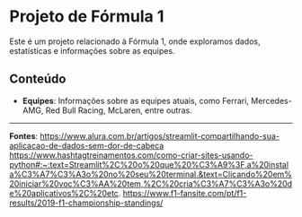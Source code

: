 # Projeto de Fórmula 1

Este é um projeto relacionado à Fórmula 1, onde exploramos dados, estatísticas e informações sobre as equipes.

## Conteúdo

- **Equipes**: Informações sobre as equipes atuais, como Ferrari, Mercedes-AMG, Red Bull Racing, McLaren, entre outras.

---

**Fontes**:
https://www.alura.com.br/artigos/streamlit-compartilhando-sua-aplicacao-de-dados-sem-dor-de-cabeca
https://www.hashtagtreinamentos.com/como-criar-sites-usando-python#:~:text=Streamlit%2C%20o%20que%20%C3%A9%3F,a%20instala%C3%A7%C3%A3o%20no%20seu%20terminal.&text=Clicando%20em%20iniciar%20voc%C3%AA%20tem,%2C%20cria%C3%A7%C3%A3o%20de%20aplicativos%2C%20etc.
https://www.f1-fansite.com/pt/f1-results/2019-f1-championship-standings/

